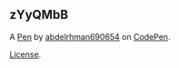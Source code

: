 zYyQMbB
-------


A [Pen](https://codepen.io/abdelrhman690654/pen/zYyQMbB) by [abdelrhman690654](https://codepen.io/abdelrhman690654) on [CodePen](https://codepen.io).

[License](https://codepen.io/license/pen/zYyQMbB).